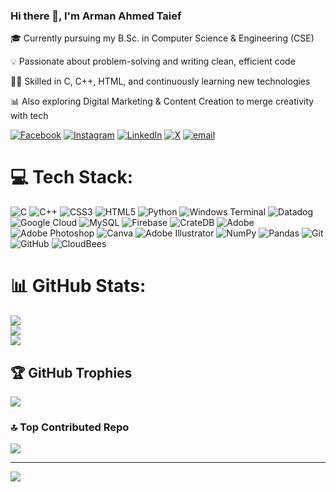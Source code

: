 ### Hi there 👋, I'm Arman Ahmed Taief
🎓 Currently pursuing my B.Sc. in Computer Science & Engineering (CSE)

💡 Passionate about problem-solving and writing clean, efficient code

👨‍💻 Skilled in C, C++, HTML, and continuously learning new technologies

📊 Also exploring Digital Marketing & Content Creation to merge creativity with tech


[![Facebook](https://img.shields.io/badge/Facebook-%231877F2.svg?logo=Facebook&logoColor=white)](https://facebook.com/https://www.facebook.com/haadiltiong78ywc0) [![Instagram](https://img.shields.io/badge/Instagram-%23E4405F.svg?logo=Instagram&logoColor=white)](https://instagram.com/arman_ahmed_taief) [![LinkedIn](https://img.shields.io/badge/LinkedIn-%230077B5.svg?logo=linkedin&logoColor=white)](https://linkedin.com/in/arman-ahmed-taief) [![X](https://img.shields.io/badge/X-black.svg?logo=X&logoColor=white)](https://x.com/ArmanAhmedTaief) [![email](https://img.shields.io/badge/Email-D14836?logo=gmail&logoColor=white)](mailto:taief579@gmail.com) 

# 💻 Tech Stack:
![C](https://img.shields.io/badge/c-%2300599C.svg?style=for-the-badge&logo=c&logoColor=white) ![C++](https://img.shields.io/badge/c++-%2300599C.svg?style=for-the-badge&logo=c%2B%2B&logoColor=white) ![CSS3](https://img.shields.io/badge/css3-%231572B6.svg?style=for-the-badge&logo=css3&logoColor=white) ![HTML5](https://img.shields.io/badge/html5-%23E34F26.svg?style=for-the-badge&logo=html5&logoColor=white) ![Python](https://img.shields.io/badge/python-3670A0?style=for-the-badge&logo=python&logoColor=ffdd54) ![Windows Terminal](https://img.shields.io/badge/Windows%20Terminal-%234D4D4D.svg?style=for-the-badge&logo=windows-terminal&logoColor=white) ![Datadog](https://img.shields.io/badge/datadog-%23632CA6.svg?style=for-the-badge&logo=datadog&logoColor=white) ![Google Cloud](https://img.shields.io/badge/GoogleCloud-%234285F4.svg?style=for-the-badge&logo=google-cloud&logoColor=white) ![MySQL](https://img.shields.io/badge/mysql-4479A1.svg?style=for-the-badge&logo=mysql&logoColor=white) ![Firebase](https://img.shields.io/badge/firebase-a08021?style=for-the-badge&logo=firebase&logoColor=ffcd34) ![CrateDB](https://img.shields.io/badge/CrateDB-009DC7?style=for-the-badge&logo=CrateDB&logoColor=white) ![Adobe](https://img.shields.io/badge/adobe-%23FF0000.svg?style=for-the-badge&logo=adobe&logoColor=white) ![Adobe Photoshop](https://img.shields.io/badge/adobe%20photoshop-%2331A8FF.svg?style=for-the-badge&logo=adobe%20photoshop&logoColor=white) ![Canva](https://img.shields.io/badge/Canva-%2300C4CC.svg?style=for-the-badge&logo=Canva&logoColor=white) ![Adobe Illustrator](https://img.shields.io/badge/adobe%20illustrator-%23FF9A00.svg?style=for-the-badge&logo=adobe%20illustrator&logoColor=white) ![NumPy](https://img.shields.io/badge/numpy-%23013243.svg?style=for-the-badge&logo=numpy&logoColor=white) ![Pandas](https://img.shields.io/badge/pandas-%23150458.svg?style=for-the-badge&logo=pandas&logoColor=white) ![Git](https://img.shields.io/badge/git-%23F05033.svg?style=for-the-badge&logo=git&logoColor=white) ![GitHub](https://img.shields.io/badge/github-%23121011.svg?style=for-the-badge&logo=github&logoColor=white) ![CloudBees](https://img.shields.io/badge/CloudBees-1997B5&?logo=cloudbees&logoColor=white&style=for-the-badge)
# 📊 GitHub Stats:
![](https://github-readme-stats.vercel.app/api?username=taiefahmed&theme=dark&hide_border=false&include_all_commits=false&count_private=false)<br/>
![](https://nirzak-streak-stats.vercel.app/?user=taiefahmed&theme=dark&hide_border=false)<br/>
![](https://github-readme-stats.vercel.app/api/top-langs/?username=taiefahmed&theme=dark&hide_border=false&include_all_commits=false&count_private=false&layout=compact)

## 🏆 GitHub Trophies
![](https://github-profile-trophy.vercel.app/?username=taiefahmed&theme=gruvbox&no-frame=true&no-bg=true&margin-w=4)

### 🔝 Top Contributed Repo
![](https://github-contributor-stats.vercel.app/api?username=taiefahmed&limit=5&theme=holi&combine_all_yearly_contributions=true)

---
[![](https://visitcount.itsvg.in/api?id=taiefahmed&icon=0&color=0)](https://visitcount.itsvg.in)

<!-- Proudly created with GPRM ( https://gprm.itsvg.in ) -->
